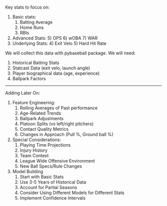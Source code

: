 Key stats to focus on:
1) Basic stats:
   1) Batting Average
   2) Home Runs
   3) RBIs
2) Advanced Stats:
   5) OPS
   6) wOBA
   7) WAR
3) Underlying Stats:
   4) Exit Velo
   5) Hard Hit Rate

We will collect this data with pybaseball package. We will need:
1) Historical Batting Stats
2) Statcast Data (exit velo, launch angle)
3) Player biographical data (age, experience)
4) Ballpark Factors

--------------------------

Adding Later On:

1) Feature Engineering:
   1) Rolling Averages of Past performance
   2) Age-Related Trends
   3) Ballpark Adjustments
   4) Platoon Splits (vs left/right pitchers)
   5) Contact Quality Metrics
   6) Changes in Approach (Pull %, Ground ball %)
2) Special Considerations:
   1) Playing Time Projections
   2) Injury History
   3) Team Context
   4) League Wide Offensive Environment
   5) New Ball Specs/Rule Changes
3) Model Building
   1) Start with Basic Stats
   2) Use 3-5 Years of Historical Data
   3) Account for Partial Seasons
   4) Consider Using Different Models for Different Stats
   5) Implement Confidence Intervals